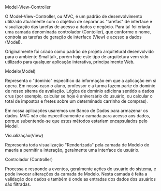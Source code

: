 Model-View-Controller

O Model-View-Controller, ou MVC, é um padrão de desenvolvimento utilizado atualmente com o objetivo de separar as "tarefas" de interface e visualização das tarefas de acesso a dados e negócio. Para tal foi criada uma camada denominada controlador (Contoller), que conforme o nome, controla as tarefas de geração de interface (View) e acesso a dados (Model).

Originalmente foi criado como padrão de projeto arquitetural desenvolvido para o ambiente Smalltalk, porém hoje este tipo de arquitetura vem sido utilizado para qualquer aplicação interativa, principalmente Web.

Modelo(Model)

Representa o "domínio" específico da informação em que a aplicação em si opera. Em nosso caso o aluno, professor e a turma fazem parte do domínio de nosso sitema de avaliação. Lógica de domínio adiciona sentido a dados crus (por exemplo, calcular se hoje é aniversário do usuário, ou calcular o total de impostos e fretes sobre um determinado carrinho de compras).

Em nossa aplicações usaremos um Banco de Dados para armazenar os dados. MVC não cita especificamente a camada para acesso aos dados, porque subentende-se que estes métodos estariam encapsulados pelo Model.

Visualização(View)

Representa toda visualização "Renderizada" pela camada de Modelo de maeria a permitir a interação, geralmente uma interface de usuário.

Controlador (Controller)

Processa e responde a eventos, geralmente ações do usuário do sistema, e pode invocar alterações da camada de Modelo. Nesta camada é feita a validação dos dados e também é onde as entradas dos dados dos usuários são filtradas.

